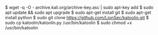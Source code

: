 $ wget -q -O - archive.kali.org/archive-key.asc | sudo  apt-key add
$ sudo apt update && sudo apt upgrade
$ sudo apt-get install git
$ sudo apt-get install python
$ sudo git clone https://github.com/LionSec/katoolin.git
$ sudo cp katoolin/katoolin.py /usr/bin/katoolin
$ sudo chmod +x /usr/bin/katoolin
